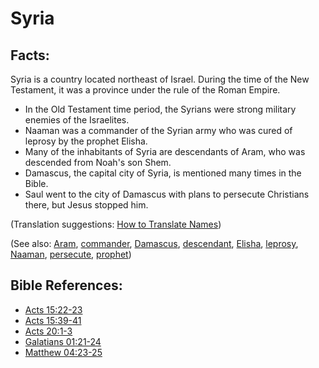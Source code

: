 # Syria #

## Facts: ##

Syria is a country located northeast of Israel. During the time of the New Testament, it was a province under the rule of the Roman Empire.

* In the Old Testament time period, the Syrians were strong military enemies of the Israelites.
* Naaman was a commander of the Syrian army who was cured of leprosy by the prophet Elisha.
* Many of the inhabitants of Syria are descendants of Aram, who was descended from Noah's son Shem.
* Damascus, the capital city of Syria, is mentioned many times in the Bible.
* Saul went to the city of Damascus with plans to persecute Christians there, but Jesus stopped him.

(Translation suggestions: [How to Translate Names](en/ta-vol1/translate/man/translate-names))

(See also: [Aram](../other/aram.md), [commander](../other/commander.md), [Damascus](../other/damascus.md), [descendant](../other/descendant.md), [Elisha](../other/elisha.md), [leprosy](../other/leprosy.md), [Naaman](../other/naaman.md), [persecute](../other/persecute.md), [prophet](../kt/prophet.md))

## Bible References: ##

* [Acts 15:22-23](en/tn/act/help/15/22)
* [Acts 15:39-41](en/tn/act/help/15/39)
* [Acts 20:1-3](en/tn/act/help/20/01)
* [Galatians 01:21-24](en/tn/gal/help/01/21)
* [Matthew 04:23-25](en/tn/mat/help/04/23)